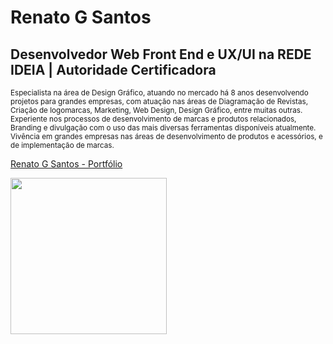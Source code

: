 <h1>Renato G Santos</h1>

<h2>Desenvolvedor Web Front End e UX/UI na REDE IDEIA | Autoridade Certificadora</h2>
<small>Especialista na área de Design Gráfico, atuando no mercado há 8 anos desenvolvendo projetos para grandes empresas, com atuação nas áreas de Diagramação de Revistas, Criação de logomarcas, Marketing, Web Design, Design Gráfico, entre muitas outras. Experiente nos processos de desenvolvimento de marcas e produtos relacionados, Branding e divulgação com o uso das mais diversas ferramentas disponíveis atualmente.
Vivência em grandes empresas nas áreas de desenvolvimento de produtos e acessórios, e de implementação de marcas.</small>

<a href="https://renatogsantos.github.io">Renato G Santos - Portfólio</a>

<div>
  <img height="250rem" src="https://github-readme-stats.vercel.app/api?username=renatogsantos&show_icons=true&show_icons=true&theme=radical&include_all_commits=false"/></div>
